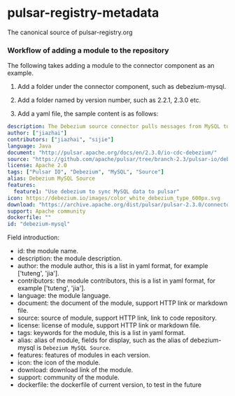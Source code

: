 # pulsar-registry-metadata
The canonical source of pulsar-registry.org


### Workflow of adding a module to the repository

The following takes adding a module to the connector component as an example.

1. Add a folder under the connector component, such as debezium-mysql.

2. Add a folder named by version number, such as 2.2.1, 2.3.0 etc.

3. Add a yaml file, the sample content is as follows:

```yaml
description: The Debezium source connector pulls messages from MySQL to Pulsar topics.
author: ["jiazhai"]
contributors: ["jiazhai", "sijie"]
language: Java
document: "http://pulsar.apache.org/docs/en/2.3.0/io-cdc-debezium/"
source: "https://github.com/apache/pulsar/tree/branch-2.3/pulsar-io/debezium/src/main/java/org/apache/pulsar/io/debezium"
license: Apache 2.0
tags: ["Pulsar IO", "Debezium", "MySQL", "Source"]
alias: Debezium MySQL Source
features:
  feature1: "Use debezium to sync MySQL data to pulsar"
icon: https://debezium.io/images/color_white_debezium_type_600px.svg
download: "https://archive.apache.org/dist/pulsar/pulsar-2.3.0/connectors/pulsar-io-kafka-connect-adaptor-2.3.0.nar"
support: Apache community
dockerfile: ""
id: "debezium-mysql"
```

Field introduction:

* id: the module name.
* description: the module description.
* author: the module author, this is a list in yaml format, for example ['tuteng', 'jia'].
* contributors: the module contributors, this is a list in yaml format, for example ['tuteng', 'jia'].
* language: the module language.
* document: the document of the module, support HTTP link or markdown file.
* source: source of module, support HTTP link, link to code repository.
* license: license of module, support HTTP link or markdown file.
* tags: keywords for the module, this is a list in yaml format.
* alias: alias of module, fields for display, such as the alias of debezium-mysql is `Debezium MySQL Source`.
* features: features of modules in each version.
* icon: the icon of the module.
* download: download link of the module.
* support: community of the module.
* dockerfile: the dockerfile of current version, to test in the future
